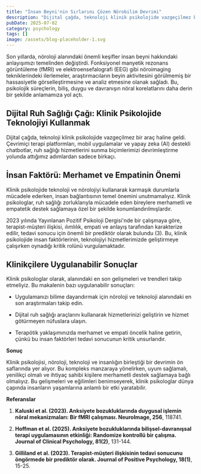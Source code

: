 ```yaml
---
title: "İnsan Beyni'nin Sırlarını Çözen Nörobilim Devrimi"
description: "Dijital çağda, teknoloji klinik psikolojide vazgeçilmez bir araç haline geldi. Çevrimiçi terapi p..."
pubDate: 2025-07-02
category: psychology
tags: []
image: /assets/blog-placeholder-1.svg
---
```


Son yıllarda, nöroloji alanındaki önemli keşifler insan beyni hakkındaki anlayışımızı temelinden değiştirdi. Fonksiyonel manyetik rezonans görüntüleme (fMRI) ve elektroensefalografi (EEG) gibi nöroimaging tekniklerindeki ilerlemeler, araştırmacıların beyin aktivitesini görülmemiş bir hassasiyetle görselleştirmesine ve analiz etmesine olanak sağladı. Bu, psikolojik süreçlerin, biliş, duygu ve davranışın nöral korelatlarını daha derin bir şekilde anlamamıza yol açtı.

## **Dijital Ruh Sağlığı Çağı: Klinik Psikolojide Teknolojiyi Kullanmak**

Dijital çağda, teknoloji klinik psikolojide vazgeçilmez bir araç haline geldi. Çevrimiçi terapi platformları, mobil uygulamalar ve yapay zeka (AI) destekli chatbotlar, ruh sağlığı hizmetlerini sunma biçimlerimizi devrimleştirme yolunda attığımız adımlardan sadece birkaçı.

## **İnsan Faktörü: Merhamet ve Empatinin Önemi**

Klinik psikolojide teknoloji ve nörolojiyi kullanarak karmaşık durumlarla mücadele ederken, insan bağlantısının temel önemini unutmamalıyız. Klinik psikologlar, ruh sağlığı zorluklarıyla mücadele eden bireylere merhametli ve empatetik destek sağlamaya özel bir şekilde konumlandırılmışlardır.

2023 yılında Yayınlanan Pozitif Psikoloji Dergisi'nde bir çalışmaya göre, terapist-müşteri ilişkisi, ılımlılık, empati ve anlayış tarafından karakterize edilir, tedavi sonucu için önemli bir prediktör olarak bulundu (3). Bu, klinik psikolojide insan faktörlerinin, teknolojiyi hizmetlerimizde geliştirmeye çalışırken oynadığı kritik rolünü vurgulamaktadır.

## **Klinikçilere Uygulanabilir Sonuçlar**

Klinik psikologlar olarak, alanındaki en son gelişmeleri ve trendleri takip etmeliyiz. Bu makalenin bazı uygulanabilir sonuçları:

* Uygulamanızı bilime dayandırmak için nöroloji ve teknoloji alanındaki en son araştırmaları takip edin.

* Dijital ruh sağlığı araçlarını kullanarak hizmetlerinizi geliştirin ve hizmet götürmeyen nüfuslara ulaşın.

* Terapötik yaklaşımınızda merhamet ve empati öncelik haline getirin, çünkü bu insan faktörleri tedavi sonucunun kritik unsurlarıdır.

**Sonuç**

Klinik psikolojisi, nöroloji, teknoloji ve insanlığın birleştiği bir devrimin ön saflarında yer alıyor. Bu kompleks manzaraya yönelirken, uyum sağlamalı, yenilikçi olmalı ve ihtiyaç sahibi kişilere merhametli destek sağlamaya bağlı olmalıyız. Bu gelişmeleri ve eğilimleri benimseyerek, klinik psikologlar dünya çapında insanların yaşamlarına anlamlı bir etki yaratabilir.

**Referanslar**

1. **Kaluski et al. (2023). Anksiyete bozukluklarında duygusal işlemin nöral mekanizmaları: Bir fMRI çalışması. NeuroImage, 256**, 118741.

2. **Hoffman et al. (2025). Anksiyete bozukluklarında bilişsel-davranışsal terapi uygulamasının etkinliği: Randomize kontrollü bir çalışma. Journal of Clinical Psychology, 81(2)**, 131-144.

3. **Gilliland et al. (2023). Terapist-müşteri ilişkisinin tedavi sonucunu öngörmede bir prediktör olarak. Journal of Positive Psychology, 18(1)**, 15-25.